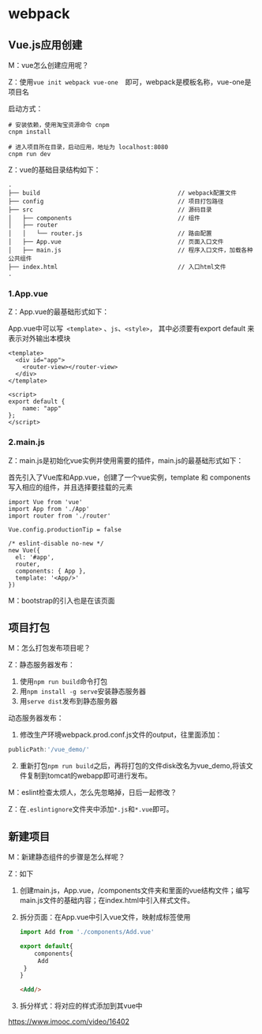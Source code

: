 # webpack   

## Vue.js应用创建   

M：vue怎么创建应用呢？

Z：使用``vue init webpack vue-one  ``即可，webpack是模板名称，vue-one是项目名

启动方式：

```
# 安装依赖，使用淘宝资源命令 cnpm
cnpm install

# 进入项目所在目录，启动应用，地址为 localhost:8080
cnpm run dev
```

Z：vue的基础目录结构如下：

```
.
├── build                                       // webpack配置文件
├── config                                      // 项目打包路径
├── src                                         // 源码目录
│   ├── components                              // 组件
│   ├── router
│   │   └── router.js                           // 路由配置
│   ├── App.vue                                 // 页面入口文件
│   ├── main.js                                 // 程序入口文件，加载各种公共组件
├── index.html                                  // 入口html文件
.
```

### 1.App.vue   

Z：App.vue的最基础形式如下：

App.vue中可以写`` <template>`` 、``js``、``<style>``， 其中必须要有export default 来表示对外输出本模块

```vue
<template>
  <div id="app">
    <router-view></router-view>
  </div>
</template>

<script>
export default {
    name: "app"
};
</script>
```

### 2.main.js

Z：main.js是初始化vue实例并使用需要的插件，main.js的最基础形式如下：

首先引入了Vue库和App.vue，创建了一个vue实例，template 和 components 写入相应的组件，并且选择要挂载的元素

```vue
import Vue from 'vue'
import App from './App'
import router from './router'

Vue.config.productionTip = false

/* eslint-disable no-new */
new Vue({
  el: '#app',
  router,
  components: { App },
  template: '<App/>'
})
```

M：bootstrap的引入也是在该页面

## 项目打包

M：怎么打包发布项目呢？

Z：静态服务器发布：

1. 使用``npm run build``命令打包
2. 用``npm install -g serve``安装静态服务器
3. 用``serve dist``发布到静态服务器

动态服务器发布：

1.  修改生产环境webpack.prod.conf.js文件的output，往里面添加：

   ```javascript
   publicPath:'/vue_demo/'
   ```

2. 重新打包``npm run build``之后，再将打包的文件disk改名为vue_demo,将该文件复制到tomcat的webapp即可进行发布。

M：eslint检查太烦人，怎么先忽略掉，日后一起修改？

Z：在``.eslintignore``文件夹中添加``*.js``和``*.vue``即可。

## 新建项目

M：新建静态组件的步骤是怎么样呢？

Z：如下

1. 创建main.js，App.vue，/components文件夹和里面的vue结构文件；编写main.js文件的基础内容；在index.html中引入样式文件。

2. 拆分页面：在App.vue中引入vue文件，映射成标签使用

   ```javascript
   import Add from './components/Add.vue'
   
   export default{
       components{
       	Add
   	}
   }
   ```

   ```html
   <Add/>
   ```

3. 拆分样式：将对应的样式添加到其vue中

https://www.imooc.com/video/16402













